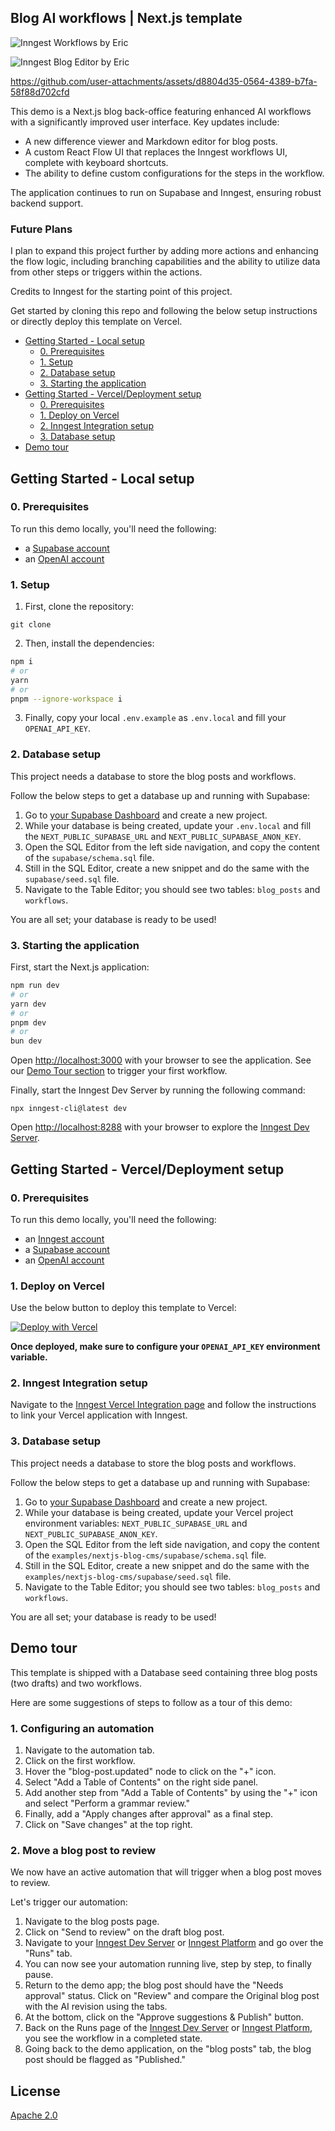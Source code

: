 ## Blog AI workflows | Next.js template

<p align="center">

![Inngest Workflows by Eric](./workflow-editor.png)

![Inngest Blog Editor by Eric](./blog-editor.png)

https://github.com/user-attachments/assets/d8804d35-0564-4389-b7fa-58f88d702cfd


</p>

This demo is a Next.js blog back-office featuring enhanced AI workflows with a significantly improved user interface. Key updates include:

- A new difference viewer and Markdown editor for blog posts.
- A custom React Flow UI that replaces the Inngest workflows UI, complete with keyboard shortcuts.
- The ability to define custom configurations for the steps in the workflow.

The application continues to run on Supabase and Inngest, ensuring robust backend support.

### Future Plans

I plan to expand this project further by adding more actions and enhancing the flow logic, including branching capabilities and the ability to utilize data from other steps or triggers within the actions.

Credits to Inngest for the starting point of this project.

Get started by cloning this repo and following the below setup instructions or directly deploy this template on Vercel.

- [Getting Started - Local setup](#getting-started-local-setup)
  - [0. Prerequisites](#0-prerequisites)
  - [1. Setup](#1-setup)
  - [2. Database setup](#2-database-setup)
  - [3. Starting the application](#3-starting-the-application)
- [Getting Started - Vercel/Deployment setup](#getting-started-verceldeployment-setup)
  - [0. Prerequisites](#0-prerequisites-1)
  - [1. Deploy on Vercel](#1-deploy-on-vercel)
  - [2. Inngest Integration setup](#2-inngest-integration-setup)
  - [3. Database setup](#3-database-setup)
- [Demo tour](#demo-tour)

## Getting Started - Local setup

### 0. Prerequisites

To run this demo locally, you'll need the following:

- a [Supabase account](https://supabase.com)
- an [OpenAI account](https://platform.openai.com/)

### 1. Setup

1. First, clone the repository:

```
git clone
```

2. Then, install the dependencies:

```bash
npm i
# or
yarn
# or
pnpm --ignore-workspace i
```

3. Finally, copy your local `.env.example` as `.env.local` and fill your `OPENAI_API_KEY`.

### 2. Database setup

This project needs a database to store the blog posts and workflows.

Follow the below steps to get a database up and running with Supabase:

1. Go to [your Supabase Dashboard](https://supabase.com/dashboard/projects) and create a new project.
2. While your database is being created, update your `.env.local` and fill the `NEXT_PUBLIC_SUPABASE_URL` and `NEXT_PUBLIC_SUPABASE_ANON_KEY`.
3. Open the SQL Editor from the left side navigation, and copy the content of the `supabase/schema.sql` file.
4. Still in the SQL Editor, create a new snippet and do the same with the `supabase/seed.sql` file.
5. Navigate to the Table Editor; you should see two tables: `blog_posts` and `workflows`.

You are all set; your database is ready to be used!

### 3. Starting the application

First, start the Next.js application:

```bash
npm run dev
# or
yarn dev
# or
pnpm dev
# or
bun dev
```

Open [http://localhost:3000](http://localhost:3000) with your browser to see the application. See our [Demo Tour section](#demo-tour) to trigger your first workflow.

Finally, start the Inngest Dev Server by running the following command:

```
npx inngest-cli@latest dev
```

Open [http://localhost:8288](http://localhost:8288) with your browser to explore the [Inngest Dev Server](https://www.inngest.com/docs/dev-server?ref=github-workflow-kit-example-nextjs-blog-cms-readme).

## Getting Started - Vercel/Deployment setup

### 0. Prerequisites

To run this demo locally, you'll need the following:

- an [Inngest account](https://www.inngest.com/?ref=github-workflow-kit-example-nextjs-blog-cms-readme)
- a [Supabase account](https://supabase.com)
- an [OpenAI account](https://platform.openai.com/)

### 1. Deploy on Vercel

Use the below button to deploy this template to Vercel:

[![Deploy with Vercel](https://vercel.com/button)](https://vercel.com/new/clone?install-command=pnpm%20--ignore-workspace%20i&repository-url=https%3A%2F%2Fgithub.com%2Finngest%2Fworkflow-kit%2Ftree%2Fmain%2Fexamples%2Fnextjs-blog-cms%2F&project-name=nextjs-blog-cms-ai-workflow-with-inngest&repository-name=workflow-kit&demo-title=nextjs-blog-cms-ai-workflow-with-inngest&demo-description=Next.js%20blog%20back-office%20featuring%20some%20AI%20workflows%20helping%20with%20grammar%20fixes%2C%20generating%20Table%20of%20Contents%20or%20Tweets&demo-image=https%3A%2F%2Fraw.githubusercontent.com%2Finngest%2Fworkflow-kit%2Frefs%2Fheads%2Fmain%2Fworkflow-kit.jpg)

**Once deployed, make sure to configure your `OPENAI_API_KEY` environment variable.**

### 2. Inngest Integration setup

Navigate to the [Inngest Vercel Integration page](https://vercel.com/integrations/inngest) and follow the instructions to link your Vercel application with Inngest.

### 3. Database setup

This project needs a database to store the blog posts and workflows.

Follow the below steps to get a database up and running with Supabase:

1. Go to [your Supabase Dashboard](https://supabase.com/dashboard/projects) and create a new project.
2. While your database is being created, update your Vercel project environment variables: `NEXT_PUBLIC_SUPABASE_URL` and `NEXT_PUBLIC_SUPABASE_ANON_KEY`.
3. Open the SQL Editor from the left side navigation, and copy the content of the `examples/nextjs-blog-cms/supabase/schema.sql` file.
4. Still in the SQL Editor, create a new snippet and do the same with the `examples/nextjs-blog-cms/supabase/seed.sql` file.
5. Navigate to the Table Editor; you should see two tables: `blog_posts` and `workflows`.

You are all set; your database is ready to be used!

## Demo tour

This template is shipped with a Database seed containing three blog posts (two drafts) and two workflows.

Here are some suggestions of steps to follow as a tour of this demo:

### 1. Configuring an automation

1. Navigate to the automation tab.
2. Click on the first workflow.
3. Hover the "blog-post.updated" node to click on the "+" icon.
4. Select "Add a Table of Contents" on the right side panel.
5. Add another step from "Add a Table of Contents" by using the "+" icon and select "Perform a grammar review."
6. Finally, add a "Apply changes after approval" as a final step.
7. Click on "Save changes" at the top right.

### 2. Move a blog post to review

We now have an active automation that will trigger when a blog post moves to review.

Let's trigger our automation:

1. Navigate to the blog posts page.
2. Click on "Send to review" on the draft blog post.
3. Navigate to your [Inngest Dev Server](http://localhost:8288) or [Inngest Platform](https://app.inngest.com/?ref=github-workflow-kit-example-nextjs-blog-cms-readme) and go over the "Runs" tab.
4. You can now see your automation running live, step by step, to finally pause.
5. Return to the demo app; the blog post should have the "Needs approval" status. Click on "Review" and compare the Original blog post with the AI revision using the tabs.
6. At the bottom, click on the "Approve suggestions & Publish" button.
7. Back on the Runs page of the [Inngest Dev Server](http://localhost:8288) or [Inngest Platform](https://app.inngest.com/?ref=github-workflow-kit-example-nextjs-blog-cms-readme), you see the workflow in a completed state.
8. Going back to the demo application, on the "blog posts" tab, the blog post should be flagged as "Published."

## License

[Apache 2.0](./LICENSE.md)

